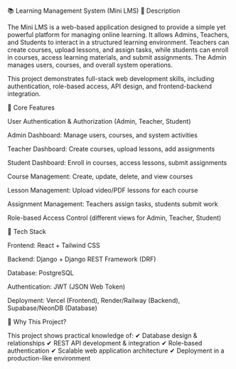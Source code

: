 📚 Learning Management System (Mini LMS)
🔹 Description

The Mini LMS is a web-based application designed to provide a simple yet powerful platform for managing online learning.
It allows Admins, Teachers, and Students to interact in a structured learning environment. Teachers can create courses, upload lessons, and assign tasks, while students can enroll in courses, access learning materials, and submit assignments. The Admin manages users, courses, and overall system operations.

This project demonstrates full-stack web development skills, including authentication, role-based access, API design, and frontend-backend integration.

🔹 Core Features

User Authentication & Authorization (Admin, Teacher, Student)

Admin Dashboard: Manage users, courses, and system activities

Teacher Dashboard: Create courses, upload lessons, add assignments

Student Dashboard: Enroll in courses, access lessons, submit assignments

Course Management: Create, update, delete, and view courses

Lesson Management: Upload video/PDF lessons for each course

Assignment Management: Teachers assign tasks, students submit work

Role-based Access Control (different views for Admin, Teacher, Student)

🔹 Tech Stack

Frontend: React + Tailwind CSS

Backend: Django + Django REST Framework (DRF)

Database: PostgreSQL

Authentication: JWT (JSON Web Token)

Deployment: Vercel (Frontend), Render/Railway (Backend), Supabase/NeonDB (Database)

🔹 Why This Project?

This project shows practical knowledge of:
✔ Database design & relationships
✔ REST API development & integration
✔ Role-based authentication
✔ Scalable web application architecture
✔ Deployment in a production-like environment
